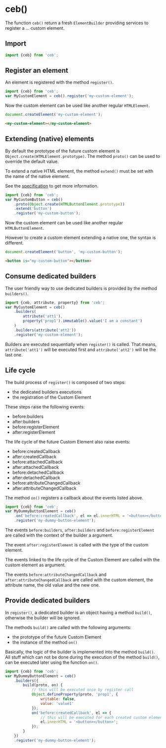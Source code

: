 # ceb()

The function `ceb()` return a fresh `ElementBuilder` providing services to register a ... custom element.

## Import

```javascript
import {ceb} from 'ceb';
```

## Register an element

An element is registered with the method `register()`.

```javascript
import {ceb} from 'ceb';
var MyCustomElement = ceb().register('my-custom-element');
```

Now the custom element can be used like another regular `HTMLElement`.

```javascript
document.createElement('my-custom-element');
```

```html
<my-custom-element></my-custom-element>
```

## Extending (native) elements

By default the prototype of the future custom element is `Object.create(HTMLElement.prototype)`.
The method `proto()` can be used to override the default value.

To extend a native HTML element, the method `extend()` must be set with the name of the native element.
 
See the [specification](http://w3c.github.io/webcomponents/spec/custom/#api-element-registration-options) to get more information. 

```javascript
import {ceb} from 'ceb';
var MyCustomButton = ceb()
    .proto(Object.create(HTMLButtonElement.prototype))
    .extend('button')
    .register('my-custom-button');
```

Now the custom element can be used like another regular `HTMLButtonElement`.

However to create a custom element extending a native one, the syntax is different. 

```javascript
document.createElement('button', 'my-custom-button');
```

```html
<button is="my-custom-button"></button>
```

## Consume dedicated builders

The user friendly way to use dedicated builders is provided by the method `builders()`.

```javascript
import {ceb, attribute, property} from 'ceb';
var MyCustomElement = ceb()
    .builders(
        attribute('att1'),
        property('prop1').immutable().value('I am a constant')
    )
    .builders(attribute('att2'))
    .register('my-custom-element');
```

Builders are executed sequentially when `register()` is called.
That means, `attribute('att1')` will be executed first and `attribute('att2')` will be the last one.

## Life cycle

The build process of `register()` is composed of two steps:

- the dedicated builders executions
- the registration of the Custom Element

These steps raise the following events:

- before:builders
- after:builders
- before:registerElement
- after:registerElement

The life cycle of the future Custom Element also raise events:

- before:createdCallback
- after:createdCallback
- before:attachedCallback
- after:attachedCallback
- before:detachedCallback
- after:detachedCallback
- before:attributeChangedCallback
- after:attributeChangedCallback

The method `on()` registers a callback about the events listed above.

```javascript
import {ceb} from 'ceb';
var MyDummyButtonElement = ceb()
    .on('before:createdCallback', el => el.innerHTML = '<button></button>')
    .register('my-dummy-button-element');
```


The events `before:builders`, `after:builders` and `before:registerElement` are called with the context of the builder a argument.

The event `after:registerElement` is called with the type of the custom element.

The events linked to the life cycle of the Custom Element are called with the custom element as argument.

The events `before:attributeChangedCallback` and `after:attributeChangedCallback` are called with the custom element, the attribute name, the old value and the new one.

## Provide dedicated builders

In `register()`, a dedicated builder is an object having a method `build()`, otherwise the builder will be ignored.

The methods `build()` are called with the following arguments:

- the prototype of the future Custom Element
- the instance of the method `on()`

Basically, the logic of the builder is implemented into the method `build()`.
All stuff which can not be done during the execution of the method `build()`, can be executed later using the function `on()`. 

```javascript
import {ceb} from 'ceb';
var MyDummyButtonElement = ceb()
    .builders({
        build(proto, on) {
            // this will be executed once by register call
            Object.defineProperty(proto, 'prop1', {
                writable: false,
                value: 'value1'
            });
            on('before:createdCallback', el => {
                // this will be executed for each created custom element
                el.innerHTML = '<button></button>';
            });
        }
    })
    .register('my-dummy-button-element');
```
